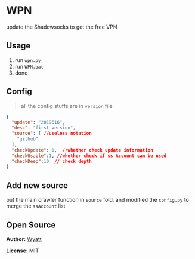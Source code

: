 # WPN
update the Shadowsocks to get the free VPN

## Usage
1. run `wpn.py`
2. run `WPN.bat`
3. done

## Config
> all the config stuffs are in `version` file
```json
{
  "update": "2019616", 
  "desc": "first version",
  "source": [ //useless notation
    "github"
  ],
  "checkUpdate": 1,  //whether check update information
  "checkUsable":1, //whether check if ss Account can be used
  "checkDeep":10  // check depth
}
```
## Add new source
put the main crawler function in `source` fold, and modified the `config.py` to merge the `ssAccount` list

## Open Source
**Author:** [Wyatt](https://overfit.org) 

**License:** MIT